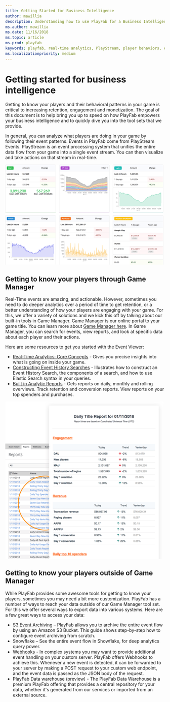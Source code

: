 ```yaml
---
title: Getting Started for Business Intelligence
author: mawillia
description: Understanding how to use PlayFab for a Business Intelligence Persona
ms.author: mawillia
ms.date: 11/16/2018
ms.topic: article
ms.prod: playfab
keywords: playfab, real-time analytics, PlayStream, player behaviors, event archiving, data export, player data, webhooks, analytic reporting, reports
ms.localizationpriority: medium
---
```


# Getting started for business intelligence

Getting to know your players and their behavioral patterns in your game is critical to increasing retention, engagement and monetization. The goal of this document is to help bring you up to speed on how PlayFab empowers your business intelligence and to quickly dive you into the tool sets that we provide.

In general, you can analyze what players are doing in your game by following their event patterns. Events in PlayFab come from PlayStream Events. PlayStream is an event processing system that unifies the entire data flow from your game into a single event stream. You can then visualize and take actions on that stream in real-time.

<img alt="Analytic Dashboards" src="images/analytics-dashboard.png" width="500" />

## Getting to know your players through Game Manager

Real-Time events are amazing, and actionable. However, sometimes you need to do deeper analytics over a period of time to get retention, or a better understanding of how your players are engaging with your game. For this, we offer a variety of solutions and we kick this off by talking about our built-in tools in Game Manager. Game Manager is our online portal to your game title. You can learn more about [Game Manager here](../features/config/gamemanager/game-manager-quickstart.md). In Game Manager, you can search for events, view reports, and look at specific data about each player and their actions.

Here are some resources to get you started with the Event Viewer:

- [Real-Time Analytics: Core Concepts](../features/analytics/metrics/real-time-analytics-core-concepts.md) - Gives you precise insights into what is going on inside your game.
- [Constructing Event History Searches](../features/analytics/metrics/constructing-an-event-history-search.md) - Illustrates how to construct an Event History Search, the components of a search, and how to use Elastic Search syntax in your queries.
- [Built in Analytic Reports](../features/analytics/reports/reports-quickstart.md) - Gets reports on daily, monthly and rolling overviews. Track retention and conversion reports. View reports on your top spenders and purchases.

<img alt="Analytic Reporting" src="images/analytics-reports.png" width="500" />

## Getting to know your players outside of Game Manager

While PlayFab provides some awesome tools for getting to know your players, sometimes you may need a bit more customization. PlayFab has a number of ways to reach your data outside of our Game Manager tool set. For this we offer several ways to export data into various systems. Here are a few great ways to access your data:

- [S3 Event Archiving](../features/analytics/metrics/s3-event-archiving.md) – PlayFab allows you to archive the entire event flow by using an Amazon S3 Bucket. This guide shows step-by-step how to configure event archiving from scratch.
- Snowflake – See the entire event flow in Showflake, for deep analytics query power.
- [Webhooks](../features/analytics/metrics/webhooks.md) - In complex systems you may want to provide additional event handling on your custom server. PlayFab offers Webhooks to achieve this. Whenever a new event is detected, it can be forwarded to your server by making a POST request to your custom web endpoint, and the event data is passed as the JSON body of the request.
- PlayFab Data warehouse (preview) - The PlayFab Data Warehouse  is a premium PlayFab offering that provides a central repository for your data, whether it's generated from our services or imported from an external source.